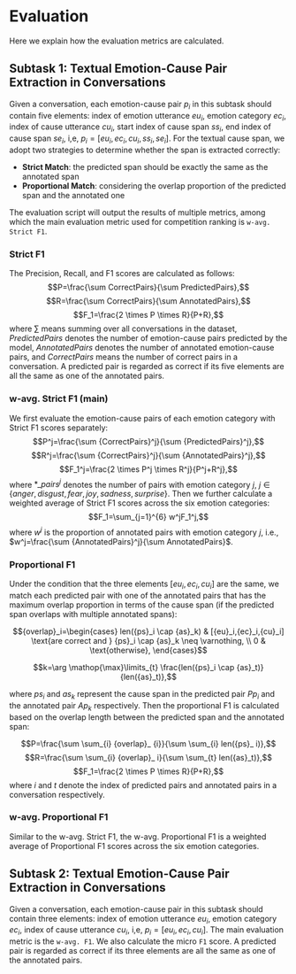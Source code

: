 # Evaluation

Here we explain how the evaluation metrics are calculated.

## Subtask 1: Textual Emotion-Cause Pair Extraction in Conversations

Given a conversation, each emotion-cause pair $p_i$ in this subtask should contain five elements: index of emotion utterance ${eu}_i$, emotion category ${ec}_i$, index of cause utterance ${cu}_i$, start index of cause span ${ss}_i$, end index of cause span ${se}_i$, i,e, $p_i=[{eu}_i,{ec}_i,{cu}_i,{ss}_i,{se}_i]$.
For the textual cause span, we adopt two strategies to determine whether the span is extracted correctly: 
- **Strict Match**: the predicted span should be exactly the same as the annotated span
- **Proportional Match**: considering the overlap proportion of the predicted span and the annotated one

The evaluation script will output the results of multiple metrics, among which the main evaluation metric used for competition ranking is `w-avg. Strict F1`. 

### Strict F1
The Precision, Recall, and F1 scores are calculated as follows:
$$P=\frac{\sum CorrectPairs}{\sum PredictedPairs},$$
$$R=\frac{\sum CorrectPairs}{\sum AnnotatedPairs},$$
$$F_1=\frac{2 \times P \times R}{P+R},$$
where $\sum$ means summing over all conversations in the dataset, $PredictedPairs$ denotes the number of emotion-cause pairs predicted by the model, $AnnotatedPairs$ denotes the number of annotated emotion-cause pairs, and $CorrectPairs$ means the number of correct pairs in a conversation. A predicted pair is regarded as correct if its five elements are all the same as one of the annotated pairs.

### w-avg. Strict F1 (main)
<!-- In addition to the above micro average F1 score, we also evaluate the emotion-cause pairs of each emotion category with F1 scores separately and further calculate a weighted average of F1 scores across the six emotion categories (anger, disgust, fear, joy, sadness and surprise). -->
We first evaluate the emotion-cause pairs of each emotion category with Strict F1 scores separately:
$$P^j=\frac{\sum {CorrectPairs}^j}{\sum {PredictedPairs}^j},$$
$$R^j=\frac{\sum {CorrectPairs}^j}{\sum {AnnotatedPairs}^j},$$
$$F_1^j=\frac{2 \times P^j \times R^j}{P^j+R^j},$$
where ${*\_pairs}^j$ denotes the number of pairs with emotion category $j$, $j\in\{anger, disgust, fear, joy, sadness, surprise\}$. Then we further calculate a weighted average of Strict F1 scores across the six emotion categories:
$$F_1=\sum_{j=1}^{6} w^jF_1^j,$$
where $w^j$ is the proportion of annotated pairs with emotion category $j$, i.e., $w^j=\frac{\sum {AnnotatedPairs}^j}{\sum AnnotatedPairs}$.

### Proportional F1

Under the condition that the three elements $[{eu}_i,{ec}_i,{cu}_i]$ are the same, we match each predicted pair with one of the annotated pairs that has the maximum overlap proportion in terms of the cause span (if the predicted span overlaps with multiple annotated spans):
<!-- $${overlap}_i=len({ps}_i \cap {as}_k),$$
 -->
$${overlap}_i=\begin{cases}
len({ps}_i \cap {as}_k) & [{eu}_i,{ec}_i,{cu}_i] \text{are correct and } {ps}_i \cap {as}_k \neq \varnothing, \\
0 & \text{otherwise},
\end{cases}$$

$$k=\arg \mathop{\max}\limits_{t} \frac{len({ps}_i \cap {as}_t)}{len({as}_t)},$$

where ${ps}_ i$ and ${as}_ k$ represent the cause span in the predicted pair ${Pp}_ {i}$ and the annotated pair ${Ap}_ {k}$ respectively.
Then the proportional F1 is calculated based on the overlap length between the predicted span and the annotated span:

$$P=\frac{\sum \sum_{i} {overlap}_ {i}}{\sum \sum_{i} len({ps}_ i)},$$
$$R=\frac{\sum \sum_{i} {overlap}_ i}{\sum \sum_{t} len({as}_t)},$$
$$F_1=\frac{2 \times P \times R}{P+R},$$
where $i$ and $t$ denote the index of predicted pairs and annotated pairs in a conversation respectively.

### w-avg. Proportional F1
Similar to the w-avg. Strict F1, the w-avg. Proportional F1 is a weighted average of Proportional F1 scores across the six emotion categories.




## Subtask 2: Textual Emotion-Cause Pair Extraction in Conversations

Given a conversation, each emotion-cause pair in this subtask should contain three elements: index of emotion utterance $eu_i$, emotion category $ec_i$, index of cause utterance $cu_i$, i,e, $p_i=[eu_i,ec_i,cu_i]$.
The main evaluation metric is the `w-avg. F1`. We also calculate the micro `F1` score. A predicted pair is regarded as correct if its three elements are all the same as one of the annotated pairs.












